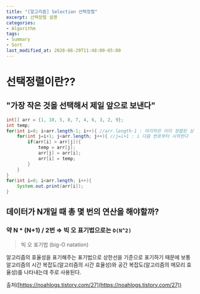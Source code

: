 ```yaml
---
title: "[알고리즘] Selection 선택정렬"
excerpt: 선택정렬 설명
categories:
- Algorithm
tags:
- Summary
- Sort
last_modified_at: 2020-08-29T11:48:00-05:00
---
```


# 선택정렬이란??

## "가장 작은 것을 선택해서 제일 앞으로 보낸다"

```java
int[] arr = {1, 10, 5, 8, 7, 4, 6, 3, 2, 9};
int temp;
for(int i=0; i<arr.length-1; i++){ //arr.length-1 : 마지막은 이미 정렬된 상태니까 뺀다
	for(int j=i+1; j<arr.length; j++){ //j=i+1 : i 다음 번호부터 시작한다
		if(arr[i] > arr[j]){
			temp = arr[j];
			arr[j] = arr[i];
			arr[i] = temp;
		}
	}
}
for(int i=0; i<arr.length; i++){
	System.out.print(arr[i]);
}
```

## 데이터가 N개일 때 총 몇 번의 연산을 해야할까?

### 약 N * (N+1) / 2번 ⇒ 빅 오 표기법으로는 `O(N^2)`

> 빅 오 표기법 (big-O natation)

알고리즘의 효율성을 표기해주는 표기법으로 상한선을 기준으로 표기하기 때문에 보통 알고리즘의 시간 복잡도(알고리즘의 시간 효율성)와 공간 복잡도(알고리즘의 메모리 효율성)를 나타내는데 주로 사용된다.

출처([https://noahlogs.tistory.com/27](https://noahlogs.tistory.com/27))
